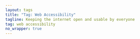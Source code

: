 ```yaml
---
layout: tags
title: "Tag: Web Accessibility"
tagline: Keeping the internet open and usable by everyone
tag: web accessibility
no_wrapper: true
---
```

